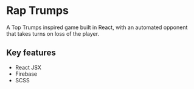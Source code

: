 # Rap Trumps

A Top Trumps inspired game built in React, with an automated opponent that takes turns on loss of the player.

## Key features

- React JSX
- Firebase
- SCSS
